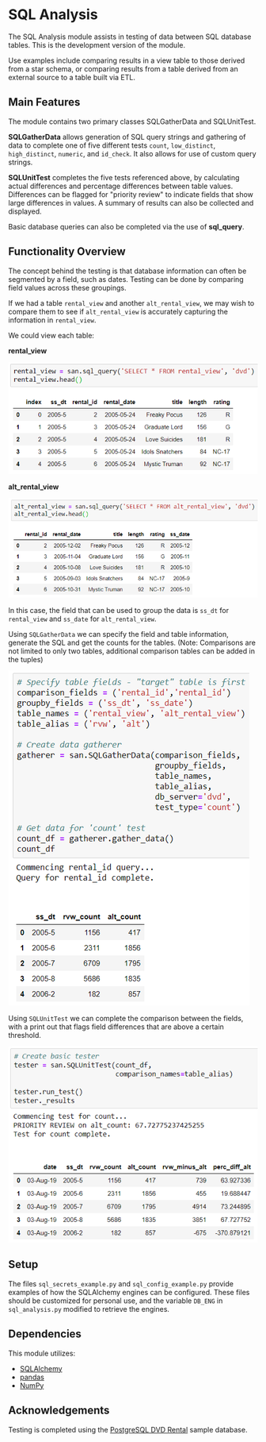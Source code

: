 # SQL Analysis

The SQL Analysis module assists in testing of data between SQL database tables. This is the development version of the module.

Use examples include comparing results in a view table to those derived from a star schema, or comparing results from a table derived from an external source to a table built via ETL.

## Main Features
The module contains two primary classes SQLGatherData and SQLUnitTest.

**SQLGatherData** allows generation of SQL query strings and gathering of data to complete one of five different tests `count`, `low_distinct`, `high_distinct`, `numeric`, and `id_check`. It also allows for use of custom query strings.

**SQLUnitTest** completes the five tests referenced above, by calculating actual differences and percentage differences between table values. Differences can be flagged for "priority review" to indicate fields that show large differences in values. A summary of results can also be collected and displayed.

Basic database queries can also be completed via the use of **sql_query**.

## Functionality Overview
The concept behind the testing is that database information can often be segmented by a field, such as dates. Testing can be done by comparing field values across these groupings.

If we had a table `rental_view` and another `alt_rental_view`, we may wish to compare them to see if `alt_rental_view` is accurately capturing the information in `rental_view`.

We could view each table:

**rental_view**

![rental view](img/rental_view.PNG)

**alt_rental_view**

![alt rental view](img/alt_rental_view.PNG)

In this case, the field that can be used to group the data is `ss_dt` for `rental_view` and `ss_date` for `alt_rental_view`.

Using `SQLGatherData` we can specify the field and table information, generate the SQL and get the counts for the tables. (Note: Comparisons are not limited to only two tables, additional comparison tables can be added in the tuples)

![count data](img/count_gather.PNG)

Using `SQLUnitTest` we can complete the comparison between the fields, with a print out that flags field differences that are above a certain threshold.

![count test](img/count_test.PNG)

## Setup
The files `sql_secrets_example.py` and `sql_config_example.py` provide examples of how the SQLAlchemy engines can be configured. These files should be customized for personal use, and the variable `DB_ENG` in `sql_analysis.py` modified to retrieve the engines.

## Dependencies
This module utilizes:
- [SQLAlchemy](https://www.sqlalchemy.org/)
- [pandas](https://pandas.pydata.org/)
- [NumPy](https://numpy.org/)

## Acknowledgements
Testing is completed using the [PostgreSQL DVD Rental](http://www.postgresqltutorial.com/postgresql-sample-database/) sample database.
